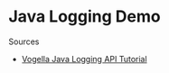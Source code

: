 # Java Logging Demo

Sources

* [Vogella Java Logging API Tutorial](https://www.vogella.com/tutorials/Logging/article.html)

